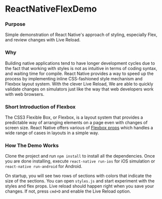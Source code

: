 # ReactNativeFlexDemo

### Purpose
Simple demonstration of React Native's approach of styling, especially Flex, and review changes with Live Reload.

### Why
Building native applications tend to have longer development cycles due to the fact that working with styles is not as intuitive in terms of coding syntax, and waiting time for compile. React Native provides a way to speed up the process by implementing inline CSS-fashioned style mechanism and Flexbox layout system. With the clever Live Reload, We are able to quickly validate changes on simulators just like the way that web developers  work with web browsers.  

### Short Introduction of Flexbox
The CSS3 Flexible Box, or Flexbox, is a layout system that provides a predictable way of arranging elements on a page even with changes of screen size. React Native offers various of [Flexbox props](https://facebook.github.io/react-native/docs/flexbox.html) which handles a wide range of cases in layouts in a simple way.

### How The Demo Works
Clone the project and run `npm install`
to install all the dependencies. Once you are done installing, execute `react-native run-ios` for iOS simulation or `react-native run-android` for Android.

On startup, you will see two rows of sections with colors that indicate the size of the sections. You can open `styles.js` and start experiment with the styles and flex props. Live reload should happen right when you save your changes. If not, press `cmd+D` and enable the Live Reload option.
